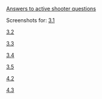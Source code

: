 [Answers to active shooter questions][ans]

Screenshots for:
[3.1]

[3.2]

[3.3]

[3.4]

[3.5]

[4.2]

[4.3]

[ans]: <https://github.com/ahill6/fss16adh/blob/master/code/2/screenshots/hw2-answers.md>
[3.1]: https://github.com/ahill6/fss16adh/blob/master/code/2/screenshots/3.1.png
[3.2]: https://github.com/ahill6/fss16adh/blob/master/code/2/screenshots/3.2.png
[3.3]: https://github.com/ahill6/fss16adh/blob/master/code/2/screenshots/3.3.png
[3.4]: https://github.com/ahill6/fss16adh/blob/master/code/2/screenshots/3.4.png
[3.5]: https://github.com/ahill6/fss16adh/blob/master/code/2/screenshots/3.5.png
[4.2]: https://github.com/ahill6/fss16adh/blob/master/code/2/screenshots/4.2.png
[4.3]: https://github.com/ahill6/fss16adh/blob/master/code/2/screenshots/4.3.png


